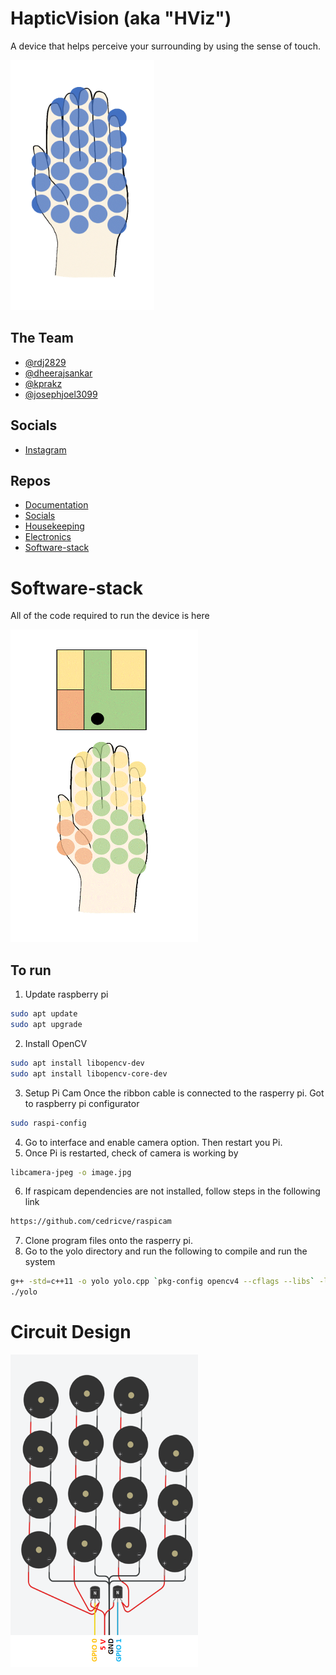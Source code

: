 # HapticVision (aka "HViz")
A device that helps perceive your surrounding by using the sense of touch. 

<img src="https://github.com/Haptic-Vision/Documentation/blob/48967f1653fec708ade78a39c4cb524c40eee959/pulsating.gif" width="230" height="400">

## The Team
- [@rdj2829](https://github.com/rdj2829)
- [@dheerajsankar](https://github.com/dheerajsankar)
- [@kprakz](https://github.com/kprakz)
- [@josephjoel3099](https://github.com/josephjoel3099)

## Socials
- [Instagram](https://www.instagram.com/hapticvision_/)

## Repos
- [Documentation](https://github.com/Haptic-Vision/Documentation)
- [Socials](https://github.com/Haptic-Vision/Socials)
- [Housekeeping](https://github.com/Haptic-Vision/Housekeeping)
- [Electronics](https://github.com/Haptic-Vision/Electronics)
- [Software-stack](https://github.com/Haptic-Vision/Software-stack)

# Software-stack
All of the code required to run the device is here

<img src="https://github.com/Haptic-Vision/Documentation/blob/48967f1653fec708ade78a39c4cb524c40eee959/map%20pulse.gif" width=300 height=500>

## To run
1. Update raspberry pi
```bash
sudo apt update
sudo apt upgrade
```
2. Install OpenCV
```bash
sudo apt install libopencv-dev
sudo apt install libopencv-core-dev
```

3. Setup Pi Cam
Once the ribbon cable is connected to the rasperry pi. Got to raspberry pi configurator
```bash
sudo raspi-config
```
4. Go to interface and enable camera option. Then restart you Pi.
5. Once Pi is restarted, check of camera is working by
```bash
libcamera-jpeg -o image.jpg
```
6. If raspicam dependencies are not installed, follow steps in the following link
```bash
https://github.com/cedricve/raspicam
```
7. Clone program files onto the rasperry pi.
8. Go to the yolo directory and run the following to compile and run the system
```bash
g++ -std=c++11 -o yolo yolo.cpp `pkg-config opencv4 --cflags --libs` -lraspicam -lraspicam_cv -lopencv_highgui -DWITH_QT -Wno-psabi -pthread -lwiringPi
./yolo
```
# Circuit Design

<img src="https://github.com/Haptic-Vision/haptic_vision/blob/main/Electronics/elec.png" width=300 height=500>
